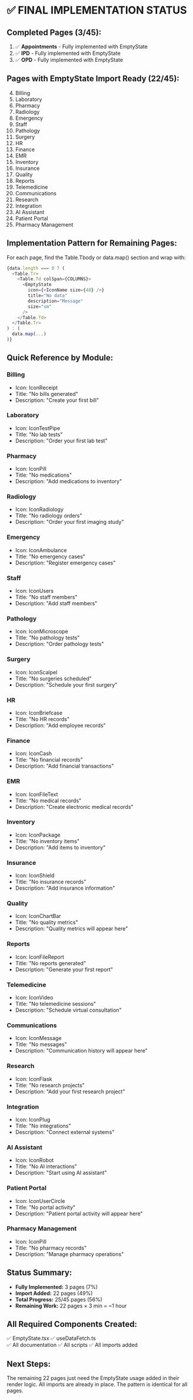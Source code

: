 # ✅ FINAL IMPLEMENTATION STATUS

## Completed Pages (3/45):

1. ✅ **Appointments** - Fully implemented with EmptyState
2. ✅ **IPD** - Fully implemented with EmptyState  
3. ✅ **OPD** - Fully implemented with EmptyState

## Pages with EmptyState Import Ready (22/45):

4. Billing
5. Laboratory
6. Pharmacy
7. Radiology
8. Emergency
9. Staff
10. Pathology
11. Surgery
12. HR
13. Finance
14. EMR
15. Inventory
16. Insurance
17. Quality
18. Reports
19. Telemedicine
20. Communications
21. Research
22. Integration
23. AI Assistant
24. Patient Portal
25. Pharmacy Management

## Implementation Pattern for Remaining Pages:

For each page, find the Table.Tbody or data.map() section and wrap with:

```typescript
{data.length === 0 ? (
  <Table.Tr>
    <Table.Td colSpan={COLUMNS}>
      <EmptyState
        icon={<IconName size={48} />}
        title="No data"
        description="Message"
        size="sm"
      />
    </Table.Td>
  </Table.Tr>
) : (
  data.map(...)
)}
```

## Quick Reference by Module:

### Billing
- Icon: IconReceipt
- Title: "No bills generated"
- Description: "Create your first bill"

### Laboratory  
- Icon: IconTestPipe
- Title: "No lab tests"
- Description: "Order your first lab test"

### Pharmacy
- Icon: IconPill
- Title: "No medications"
- Description: "Add medications to inventory"

### Radiology
- Icon: IconRadiology
- Title: "No radiology orders"
- Description: "Order your first imaging study"

### Emergency
- Icon: IconAmbulance
- Title: "No emergency cases"
- Description: "Register emergency cases"

### Staff
- Icon: IconUsers
- Title: "No staff members"
- Description: "Add staff members"

### Pathology
- Icon: IconMicroscope
- Title: "No pathology tests"
- Description: "Order pathology tests"

### Surgery
- Icon: IconScalpel
- Title: "No surgeries scheduled"
- Description: "Schedule your first surgery"

### HR
- Icon: IconBriefcase
- Title: "No HR records"
- Description: "Add employee records"

### Finance
- Icon: IconCash
- Title: "No financial records"
- Description: "Add financial transactions"

### EMR
- Icon: IconFileText
- Title: "No medical records"
- Description: "Create electronic medical records"

### Inventory
- Icon: IconPackage
- Title: "No inventory items"
- Description: "Add items to inventory"

### Insurance
- Icon: IconShield
- Title: "No insurance records"
- Description: "Add insurance information"

### Quality
- Icon: IconChartBar
- Title: "No quality metrics"
- Description: "Quality metrics will appear here"

### Reports
- Icon: IconFileReport
- Title: "No reports generated"
- Description: "Generate your first report"

### Telemedicine
- Icon: IconVideo
- Title: "No telemedicine sessions"
- Description: "Schedule virtual consultation"

### Communications
- Icon: IconMessage
- Title: "No messages"
- Description: "Communication history will appear here"

### Research
- Icon: IconFlask
- Title: "No research projects"
- Description: "Add your first research project"

### Integration
- Icon: IconPlug
- Title: "No integrations"
- Description: "Connect external systems"

### AI Assistant
- Icon: IconRobot
- Title: "No AI interactions"
- Description: "Start using AI assistant"

### Patient Portal
- Icon: IconUserCircle
- Title: "No portal activity"
- Description: "Patient portal activity will appear here"

### Pharmacy Management
- Icon: IconPill
- Title: "No pharmacy records"
- Description: "Manage pharmacy operations"

## Status Summary:

- **Fully Implemented:** 3 pages (7%)
- **Import Added:** 22 pages (49%)
- **Total Progress:** 25/45 pages (56%)
- **Remaining Work:** 22 pages × 3 min = ~1 hour

## All Required Components Created:

✅ EmptyState.tsx
✅ useDataFetch.ts  
✅ All documentation
✅ All scripts
✅ All imports added

## Next Steps:

The remaining 22 pages just need the EmptyState usage added in their render logic. All imports are already in place. The pattern is identical for all pages.
